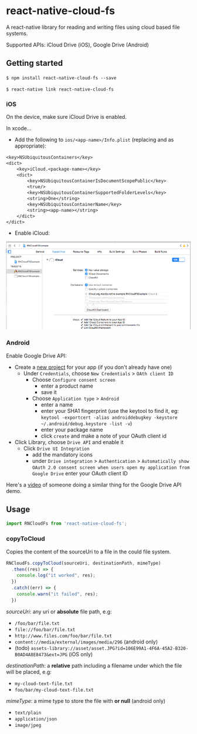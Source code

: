 
# react-native-cloud-fs

A react-native library for reading and writing files using cloud based file systems.

Supported APIs: iCloud Drive (iOS), Google Drive (Android)

## Getting started

`$ npm install react-native-cloud-fs --save`

`$ react-native link react-native-cloud-fs`

### iOS

On the device, make sure iCloud Drive is enabled.

In xcode...

 * Add the following to `ios/<app-name>/Info.plist` (replacing _<app-name>_ and _<package-name>_ as appropriate):

```
<key>NSUbiquitousContainers</key>
<dict>
    <key>iCloud.<package-name></key>
    <dict>
        <key>NSUbiquitousContainerIsDocumentScopePublic</key>
        <true/>
        <key>NSUbiquitousContainerSupportedFolderLevels</key>
        <string>One</string>
        <key>NSUbiquitousContainerName</key>
        <string><app-name></string>
    </dict>
</dict>
```

 * Enable iCloud:

![alt tag](docs/xcode.png)

### Android
Enable Google Drive API:
  - Create a [new project](https://console.developers.google.com/apis/dashboard) for your app (if you don't already have one)
    - Under `Credentials`, choose `New Credentials` > `OAth client ID`
      - Choose `Configure consent screen`
        - enter a product name
        - save it
      - Choose `Application type` > `Android`
        - enter a name
        - enter your SHA1 fingerprint (use the keytool to find it, eg: `keytool -exportcert -alias androiddebugkey -keystore ~/.android/debug.keystore -list -v`)
        - enter your package name
        - click `create` and make a note of your OAuth client id
  - Click Library, choose `Drive API` and enable it
    - Click `Drive UI Integration`
      - add the mandatory icons
      - under `Drive integration` > `Authentication` > `Automatically show OAuth 2.0 consent screen when users open my application from Google Drive` enter your OAuth client ID 
  
Here's a [video](https://www.youtube.com/watch?v=RezC1XP6jcs&feature=youtu.be&t=3m55s) of someone doing a similar thing for the Google Drive API demo.

## Usage
```javascript
import RNCloudFs from 'react-native-cloud-fs';
```

### copyToCloud
Copies the content of the sourceUri to a file in the could file system.

```javascript
RNCloudFs.copyToCloud(sourceUri, destinationPath, mimeType)
  .then((res) => {
    console.log("it worked", res);
  })
  .catch((err) => {
    console.warn("it failed", res);
  })
```

_sourceUri_: any uri or **absolute** file path, e.g:
 * `/foo/bar/file.txt`
 * `file://foo/bar/file.txt`
 * `http://www.files.com/foo/bar/file.txt`
 * `content://media/external/images/media/296` (android only)
 * (todo) `assets-library://asset/asset.JPG?id=106E99A1-4F6A-45A2-B320-B0AD4A8E8473&ext=JPG` (iOS only)
 
_destinationPath_: a **relative** path including a filename under which the file will be placed, e.g:
 * `my-cloud-text-file.txt`
 * `foo/bar/my-cloud-text-file.txt`
 
_mimeType_:  a mime type to store the file with **or null** (android only) 
 * `text/plain`
 * `application/json`
 * `image/jpeg`
 